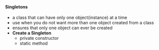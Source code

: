 #### Singletons
- a class that can have only one object(instance) at a time
- use when you do not want more than one object created from a class
- ensures that only one object can ever be created
- **Create a Singleton**
    - private constructor
    - static method

